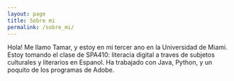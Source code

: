 ```yaml
---
layout: page
title: Sobre mi
permalink: /sobre_mi/
---
```

Hola! Me llamo Tamar, y estoy en mi tercer ano en la Universidad de Miami. Estoy tomando el clase de SPA410: literacia digital a traves de subjetos culturales y literarios en Espanol. Ha trabajado con Java, Python, y un poquito de los programas de Adobe.  

